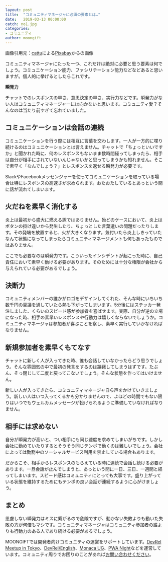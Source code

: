 ```yaml
---
layout: post
title:  "コミュニティマネージャに必須の要素とは…"
date:   2019-03-13 00:00:00
catch: no1.jpg
categories:
- コミュニティ
author: moongift
---
```


画像引用元：<a href="https://pixabay.com/ja/users/cattu-1462001/?utm_source=link-attribution&amp;utm_medium=referral&amp;utm_campaign=image&amp;utm_content=967469">cattu</a>による<a href="https://pixabay.com/?utm_source=link-attribution&amp;utm_medium=referral&amp;utm_campaign=image&amp;utm_content=967469">Pixabay</a>からの画像

コミュニティマネージャにたった一つ、これだけは絶対に必要と思う要素は何でしょう。コミュニケーション能力、ファシリテーション能力などなどあると思いますが。個人的に挙げるとしたらこれです。

**瞬発力**

チャットでのレスポンスの早さ、意思決定の早さ、実行力などです。瞬発力がない人はコミュニティマネージャーには向かないと思います。コミュニティ愛？そんなのは当たり前すぎて忘れていました。

## コミュニケーションは会話の連続

コミュニケーションを行う際には相互に言葉を交わします。一人が一方的に喋り続けるのはコミュニケーションとは言えません。チャットで「ちょっといいですか」と聞かれた時に、何のレスポンスもないまま数時間経ってしまったら、相手は自分が相手にされていないんじゃないかと思ってしまうかも知れません。そこで素早く「なんでしょう？」とレスポンスを返せる瞬発力が必要です。

SlackやFacebookメッセンジャーを使ってコミュニケーションを取っている場合は特にレスポンスの高速さが求められます。おたおたしているとあっという間に話が流れてしまいます。

## 火だねを素早く消化する

炎上は最初から盛大に燃える訳ではありません。殆どのケースにおいて、炎上はボタンの掛け違いから発生したり、ちょっとした言葉遣いの問題だったりします。その発端を放置すると、火が大きくなります。気付いたら炎上しきっていたなんて状態になってしまったらコミュニティマネージメントも何もあったものではありません。

ここでも必要なのは瞬発力です。こういったインシデントが起こった時に、自己責任において素早く動ける必要があります。そのためには十分な権限が会社から与えられている必要があるでしょう。

## 決断力

コミュニティメンバーの誰かがロゴをデザインしてくれた、そんな時にいちいち数千円の稟議を通していたら熱も下がってしまいます。5分後にはステッカー発注しました、くらいのスピード感が参加者を喜ばせます。実際、自分が逆の立場になった時、相手の素早いレスポンスや行動力は嬉しくならないでしょうか。コミュニティマネージャは参加者が喜ぶことを察し、素早く実行していかなければなりません。

## 新規参加者を素早くもてなす

チャットに新しく人が入ってきた時、誰も会話していなかったらどう思うでしょう。そんな雰囲気の中で最初の発言をするのは躊躇してしまうはずです。たぶん、そっ閉じして二度と戻ってこないでしょう。そんな状態を作ってはいけません。

新しい人が入ってきたら、コミュニティマネージャ自ら声をかけていきましょう。新しい人はいつ入ってくるかも分かりませんので、よほどの時間でもない限りはいつでもウェルカムメッセージが投げられるように準備していなければなりません。

## 相手には求めない

自分が瞬発力が高いと、つい相手にも同じ速度を求めてしまいがちです。しかし会社に勤めていたりするとそうそう同じテンポで動くのは難しいでしょう。会社によっては勤務中のソーシャルサービス利用を禁止している場合もあります。

だからこそ、相手からレスポンスのもらえている時に連続で会話し続ける必要があります。一旦会話が止んでしまうと、あっという間に一日、三日、一週間と経ってしまいます。スピード感はコミュニティにとっても大事です。盛り上がっている状態を維持するためにもテンポの良い会話が連続するように心がけましょう。

## まとめ

思慮しない瞬発力はミスに繋がるので危険ですが、動かない失敗よりも動いた失敗の方が何倍もマシです。コミュニティマネージャはコミュニティ参加者の誰よりも行動力のある人であり続ける必要があるでしょう。

MOONGIFTでは開発者向けコミュニティの運営をサポートしています。[DevRel Meetup in Tokyo](https://devrel.connpass.com/)、[DevRel/English](https://www.meetup.com/DevRel-Meetup-in-Tokyo/)、[Monaca UG](https://monacaug.connpass.com/)、[PWA Night](https://pwanight.connpass.com/)などを運営しています。コミュニティ周りでお困りのことがあれば[お問い合わせください](/contact)。
